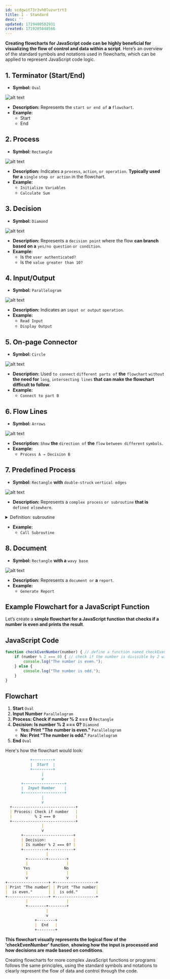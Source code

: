 ```yaml
---
id: scdgwit73r3vh0luzurtrt3
title: 1 - Standard
desc: ''
updated: 1719400502931
created: 1719205848566
---
```


**Creating flowcharts for JavaScript code can be highly beneficial for visualizing the flow of control and data within a script**. Here’s an overview of the standard symbols and notations used in flowcharts, which can be applied to represent JavaScript code logic.

## 1. **Terminator (Start/End)**
- **Symbol:** `Oval`

![alt text](assets/images/oval.png)

- **Description:** Represents the `start or end of` **a** `flowchart`.
- **Example:**
  - Start
  - End

## 2. **Process**
- **Symbol:** `Rectangle`

![alt text](assets/images/rectangle.png)

- **Description:** Indicates a `process`, `action`, `or operation`. **Typically used for a** `single` `step or action` in the flowchart.
- **Example:**
  - `Initialize Variables`
  - `Calculate Sum`

## 3. **Decision**
- **Symbol:** `Diamond`

![alt text](assets/images/diamond.png)

- **Description:** Represents a `decision point` where the flow **can branch based on a** `yes/no question` `or condition`.
- **Example:**
  - Is the `user authenticated?`
  - Is the `value greater than 10?`

## 4. **Input/Output**
- **Symbol:** `Parallelogram`

![alt text](assets/images/parallelogram.png)

- **Description:** Indicates an `input or output` `operation`.
- **Example:**
  - `Read Input`
  - `Display Output`

## 5. **On-page Connector**
- **Symbol:** `Circle`

![alt text](assets/images/circle.png)

- **Description:** Used `to connect` `different parts of` **the** `flowchart` `without` **the need for** `long`, `intersecting lines` **that can make the flowchart difficult to follow**.
- **Example:**
  - `Connect to part B`

## 6. **Flow Lines**
- **Symbol:** `Arrows`

![alt text](assets/images/arrow.jpg)

- **Description:** `Show` **the** `direction of` **the** `flow` `between different` `symbols`.
- **Example:**
  - `Process A → Decision B`

## 7. **Predefined Process**
- **Symbol:** `Rectangle` **with** `double-struck` `vertical edges`

![alt text](assets/images/rectangle_double.png)

- **Description:** Represents a `complex process` `or subroutine` **that is** `defined elsewhere`.



<!-- start of 'subroutine' section -->
<details>
    <summary>Definition: subroutine</summary>

#
A subroutine, **also known as a** `function`, `procedure`, `or method`, **is a** `block of code` **designed** `to perform` **a specific** `task`. It is a `reusable` piece of code that can be `called` `from different parts of` **a** `program` **to execute its task whenever needed**, **helping to keep the code** `organized` **and** `reducing repetition`.

---
</details>
<!-- end of 'subroutine' section -->



- **Example:**
  - `Call Subroutine`

## 8. **Document**
- **Symbol:** `Rectangle` **with a** `wavy base`

![alt text](assets/images/rectangle_wavy.png)

- **Description:** Represents a `document or` **a** `report`.
- **Example:**
  - `Generate Report`

## Example Flowchart for a JavaScript Function

Let’s create a **simple flowchart for a JavaScript function that checks if a number is even and prints the result**.

## JavaScript Code
```javascript
function checkEvenNumber(number) { // define a function named checkEvenNumber that takes one parameter 'number'
    if (number % 2 === 0) { // check if the number is divisible by 2 with no remainder
        console.log("The number is even.");
    } else {
        console.log("The number is odd.");
    }
}
```

## Flowchart

1. **Start** `Oval`
2. **Input Number** `Parallelogram`
3. **Process: Check if number % 2 === 0** `Rectangle`
4. **Decision: Is number % 2 === 0?** `Diamond`
   - **Yes: Print "The number is even."** `Parallelogram`
   - **No: Print "The number is odd."** `Parallelogram`
5. **End** `Oval`

Here's how the flowchart would look:

```markdown
           +---------+
           |  Start  |
           +---------+
                |
                v
       +------------------+
       |  Input Number    |
       +------------------+
                |
                v
  +----------------------------+
  | Process: Check if number   |
  |          % 2 === 0         |
  +----------------------------+
                |
                v
       +----------------------+
       | Decision:            |
       | Is number % 2 === 0? |
       +----------+-----------+
                  |
         +--------+--------+
         |                 |
        Yes               No
         |                 |
         v                 v
+------------------+ +------------------+
| Print "The number| | Print "The number|
|  is even."       | |  is odd."        |
+------------------+ +------------------+
         |                 |
         +--------+--------+
                  |
                  v
             +--------+
             |  End   |
             +--------+
```

**This flowchart visually represents the logical flow of the 'checkEvenNumber' function**, **showing how the input is processed and how decisions are made based on conditions**.

Creating flowcharts for more complex JavaScript functions or programs follows the same principles, using the standard symbols and notations to clearly represent the flow of data and control through the code.